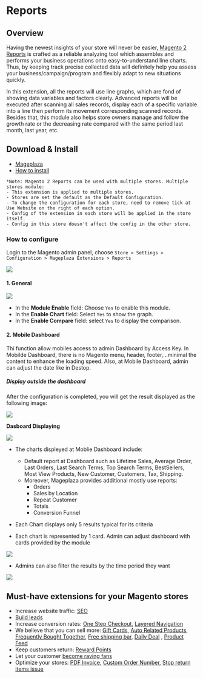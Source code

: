 # Reports

## Overview
Having the newest insights of your store will never be easier, [Magento 2 Reports](https://www.mageplaza.com/magento-2-reports-extension/) is crafted as a reliable analyzing tool which assembles and performs your business operations onto easy-to-understand line charts. Thus, by keeping track precise collected data will definitely help you assess your business/campaign/program and flexibly adapt to new situations quickly. 

In this extension, all the reports will use line graphs, which are fond of showing data variables and factors clearly. Advanced reports will be executed after scanning all sales records, display each of a specific variable into a line then perform its movement corresponding scanned records. Besides that, this module also helps store owners manage and follow the growth rate or the decreasing rate compared with the same period last month, last year, etc.

## Download & Install

- [Mageplaza](https://www.mageplaza.com/magento-2-reports-extension/)
- [How to install](https://www.mageplaza.com/install-magento-2-extension/)

```
*Note: Magento 2 Reports can be used with multiple stores. Multiple stores module:
- This extension is applied to multiple stores.
- Stores are set the default as the Default Configuration.
- To change the configuration for each store, need to remove tick at Use Website on the right of each option.
- Config of the extension in each store will be applied in the store itself.
- Config in this store doesn't affect the config in the other store.
```

### How to configure 

Login to the Magento admin panel, choose `Store > Settings > Configuration > Mageplaza Extensions > Reports`

![](https://i.imgur.com/KmSr5GG.png)


#### 1. General 

![](https://i.imgur.com/IGClDwN.png)

* In the **Module Enable** field: Choose `Yes` to enable this module.
* In the **Enable Chart** field: Select `Yes` to show the graph.
* In the **Enable Compare** field: select `Yes` to display the comparison.

#### 2. Mobile Dashboard
Thí function allow mobiles access to admin Dashboard by Access Key. In Mobilde Dashboard, there is no Magento menu, header, footer,...minimal the content to enhance the loading speed. Also, at Mobile Dashboard, admin can adjust the date like in Destop. 


##### Display outside the dashboard

After the configuration is completed, you will get the result displayed as the following image:

![](https://i.imgur.com/1DL4ks1.png)


**Dasboard Displaying**

![](https://i.imgur.com/7BzRy6v.png)

- The charts displeyed at Moblie Dashboard include: 
  - Default report at Dashboard such as Lifetime Sales, Average Order, Last Orders, Last Search Terms, Top Search Terms, BestSellers, Most View Products, New Customer, Customers, Tax, Shipping. 
  - Moreover, Mageplaza provides additional mostly use reports:
    - Orders
    - Sales by Location
    - Repeat Customer
    - Totals
    - Conversion Funnel
    
- Each Chart displays only 5 results typical for its criteria
- Each chart is represented by 1 card. Admin can adjust dashboard with cards provided by the module

![](https://i.imgur.com/DwPlEM0.png)

- Admins can also filter the results by the time period they want

![](https://i.imgur.com/jMxUTeo.png)

## Must-have extensions for your Magento stores

- Increase website traffic: [SEO](https://www.mageplaza.com/magento-2-seo-extension/)
- [Build leads](https://www.mageplaza.com/magento-2-better-popup/)
- Increase conversion rates: [One Step Checkout](https://www.mageplaza.com/magento-2-one-step-checkout-extension/), [Layered Navigation](https://www.mageplaza.com/magento-2-layered-navigation-extension/)
- We believe that you can sell more: [Gift Cards](https://www.mageplaza.com/magento-2-gift-card-extension/), [Auto Related Products](https://www.mageplaza.com/magento-2-automatic-related-products/), [Frequently Bought Together](https://www.mageplaza.com/magento-2-frequently-bought-together/), [Free shipping bar](https://www.mageplaza.com/magento-2-free-shipping-bar/), [Daily Deal](https://www.mageplaza.com/magento-2-daily-deal-extension/) , [Product Feed](https://www.mageplaza.com/magento-2-product-feed-extension/)
- Keep customers return: [Reward Points](https://www.mageplaza.com/magento-2-reward-points-extension/)
- Let your customer [become raving fans](https://www.mageplaza.com/magento-2-affiliate-extension/)
- Optimize your stores: [PDF Invoice](https://www.mageplaza.com/magento-2-pdf-invoice-extension/), [Custom Order Number](https://www.mageplaza.com/magento-2-custom-order-number/), [Stop return items issue](https://www.mageplaza.com/magento-2-size-chart/)
